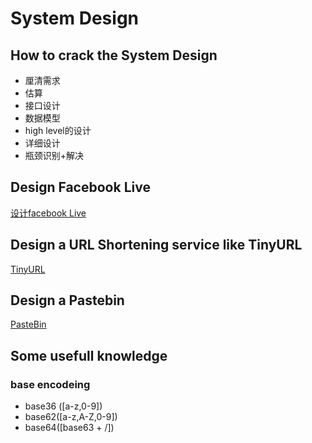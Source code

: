 # System Design
## How to crack the System Design 
* 厘清需求
* 估算
* 接口设计
* 数据模型
* high level的设计
* 详细设计
* 瓶颈识别+解决

## Design Facebook Live
[设计facebook Live](./facebookLive.md)
## Design a URL Shortening service like TinyURL
[TinyURL](./tinyURL.md)
## Design a Pastebin
[PasteBin](./designPasteBin.md)

## Some usefull knowledge
### base encodeing

* base36 ([a-z,0-9])
* base62([a-z,A-Z,0-9])
* base64([base63 + /])